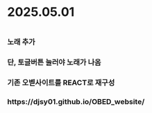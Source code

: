 <h1>2025.05.01<h1>
<h3>노래 추가<h3>
단, 토글버튼 눌러야 노래가 나옴
<h3>기존 오벧사이트를 REACT로 재구성<h3>
https://djsy01.github.io/OBED_website/